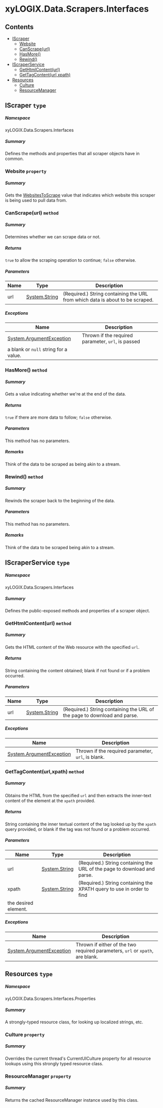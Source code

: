 <a name='assembly'></a>
# xyLOGIX.Data.Scrapers.Interfaces

## Contents

- [IScraper](#T-xyLOGIX-Data-Scrapers-Interfaces-IScraper 'xyLOGIX.Data.Scrapers.Interfaces.IScraper')
  - [Website](#P-xyLOGIX-Data-Scrapers-Interfaces-IScraper-Website 'xyLOGIX.Data.Scrapers.Interfaces.IScraper.Website')
  - [CanScrape(url)](#M-xyLOGIX-Data-Scrapers-Interfaces-IScraper-CanScrape-System-String- 'xyLOGIX.Data.Scrapers.Interfaces.IScraper.CanScrape(System.String)')
  - [HasMore()](#M-xyLOGIX-Data-Scrapers-Interfaces-IScraper-HasMore 'xyLOGIX.Data.Scrapers.Interfaces.IScraper.HasMore')
  - [Rewind()](#M-xyLOGIX-Data-Scrapers-Interfaces-IScraper-Rewind 'xyLOGIX.Data.Scrapers.Interfaces.IScraper.Rewind')
- [IScraperService](#T-xyLOGIX-Data-Scrapers-Interfaces-IScraperService 'xyLOGIX.Data.Scrapers.Interfaces.IScraperService')
  - [GetHtmlContent(url)](#M-xyLOGIX-Data-Scrapers-Interfaces-IScraperService-GetHtmlContent-System-String- 'xyLOGIX.Data.Scrapers.Interfaces.IScraperService.GetHtmlContent(System.String)')
  - [GetTagContent(url,xpath)](#M-xyLOGIX-Data-Scrapers-Interfaces-IScraperService-GetTagContent-System-String,System-String- 'xyLOGIX.Data.Scrapers.Interfaces.IScraperService.GetTagContent(System.String,System.String)')
- [Resources](#T-xyLOGIX-Data-Scrapers-Interfaces-Properties-Resources 'xyLOGIX.Data.Scrapers.Interfaces.Properties.Resources')
  - [Culture](#P-xyLOGIX-Data-Scrapers-Interfaces-Properties-Resources-Culture 'xyLOGIX.Data.Scrapers.Interfaces.Properties.Resources.Culture')
  - [ResourceManager](#P-xyLOGIX-Data-Scrapers-Interfaces-Properties-Resources-ResourceManager 'xyLOGIX.Data.Scrapers.Interfaces.Properties.Resources.ResourceManager')

<a name='T-xyLOGIX-Data-Scrapers-Interfaces-IScraper'></a>
## IScraper `type`

##### Namespace

xyLOGIX.Data.Scrapers.Interfaces

##### Summary

Defines the methods and properties that all scraper objects have in common.

<a name='P-xyLOGIX-Data-Scrapers-Interfaces-IScraper-Website'></a>
### Website `property`

##### Summary

Gets the [WebsitesToScrape](#T-xyLOGIX-Data-Scrapers-Constants-WebsitesToScrape 'xyLOGIX.Data.Scrapers.Constants.WebsitesToScrape') value
that indicates which website this scraper is being used to pull data from.

<a name='M-xyLOGIX-Data-Scrapers-Interfaces-IScraper-CanScrape-System-String-'></a>
### CanScrape(url) `method`

##### Summary

Determines whether we can scrape data or not.

##### Returns

`true` to allow the scraping operation to continue;
`false` otherwise.

##### Parameters

| Name | Type | Description |
| ---- | ---- | ----------- |
| url | [System.String](http://msdn.microsoft.com/query/dev14.query?appId=Dev14IDEF1&l=EN-US&k=k:System.String 'System.String') | (Required.) String containing the URL from which data is about to be scraped. |

##### Exceptions

| Name | Description |
| ---- | ----------- |
| [System.ArgumentException](http://msdn.microsoft.com/query/dev14.query?appId=Dev14IDEF1&l=EN-US&k=k:System.ArgumentException 'System.ArgumentException') | Thrown if the required parameter, `url`, is passed
a blank or `null` string for a value. |

<a name='M-xyLOGIX-Data-Scrapers-Interfaces-IScraper-HasMore'></a>
### HasMore() `method`

##### Summary

Gets a value indicating whether we're at the end of the data.

##### Returns

`true` if there are more data to follow; `false` otherwise.

##### Parameters

This method has no parameters.

##### Remarks

Think of the data to be scraped as being akin to a stream.

<a name='M-xyLOGIX-Data-Scrapers-Interfaces-IScraper-Rewind'></a>
### Rewind() `method`

##### Summary

Rewinds the scraper back to the beginning of the data.

##### Parameters

This method has no parameters.

##### Remarks

Think of the data to be scraped being akin to a stream.

<a name='T-xyLOGIX-Data-Scrapers-Interfaces-IScraperService'></a>
## IScraperService `type`

##### Namespace

xyLOGIX.Data.Scrapers.Interfaces

##### Summary

Defines the public-exposed methods and properties of a scraper object.

<a name='M-xyLOGIX-Data-Scrapers-Interfaces-IScraperService-GetHtmlContent-System-String-'></a>
### GetHtmlContent(url) `method`

##### Summary

Gets the HTML content of the Web resource with the specified `url`.

##### Returns

String containing the content obtained; blank if not found or if a
problem occurred.

##### Parameters

| Name | Type | Description |
| ---- | ---- | ----------- |
| url | [System.String](http://msdn.microsoft.com/query/dev14.query?appId=Dev14IDEF1&l=EN-US&k=k:System.String 'System.String') | (Required.) String containing the URL of the page to download and parse. |

##### Exceptions

| Name | Description |
| ---- | ----------- |
| [System.ArgumentException](http://msdn.microsoft.com/query/dev14.query?appId=Dev14IDEF1&l=EN-US&k=k:System.ArgumentException 'System.ArgumentException') | Thrown if the required parameter, `url`, is blank. |

<a name='M-xyLOGIX-Data-Scrapers-Interfaces-IScraperService-GetTagContent-System-String,System-String-'></a>
### GetTagContent(url,xpath) `method`

##### Summary

Obtains the HTML from the specified `url` and then
extracts the inner-text content of the element at the `xpath` provided.

##### Returns

String containing the inner textual content of the tag looked up by
the `xpath` query provided, or blank if the tag was
not found or a problem occurred.

##### Parameters

| Name | Type | Description |
| ---- | ---- | ----------- |
| url | [System.String](http://msdn.microsoft.com/query/dev14.query?appId=Dev14IDEF1&l=EN-US&k=k:System.String 'System.String') | (Required.) String containing the URL of the page to download and parse. |
| xpath | [System.String](http://msdn.microsoft.com/query/dev14.query?appId=Dev14IDEF1&l=EN-US&k=k:System.String 'System.String') | (Required.) String containing the XPATH query to use in order to find
the desired element. |

##### Exceptions

| Name | Description |
| ---- | ----------- |
| [System.ArgumentException](http://msdn.microsoft.com/query/dev14.query?appId=Dev14IDEF1&l=EN-US&k=k:System.ArgumentException 'System.ArgumentException') | Thrown if either of the two required parameters, `url` or `xpath`, are blank. |

<a name='T-xyLOGIX-Data-Scrapers-Interfaces-Properties-Resources'></a>
## Resources `type`

##### Namespace

xyLOGIX.Data.Scrapers.Interfaces.Properties

##### Summary

A strongly-typed resource class, for looking up localized strings, etc.

<a name='P-xyLOGIX-Data-Scrapers-Interfaces-Properties-Resources-Culture'></a>
### Culture `property`

##### Summary

Overrides the current thread's CurrentUICulture property for all
  resource lookups using this strongly typed resource class.

<a name='P-xyLOGIX-Data-Scrapers-Interfaces-Properties-Resources-ResourceManager'></a>
### ResourceManager `property`

##### Summary

Returns the cached ResourceManager instance used by this class.
